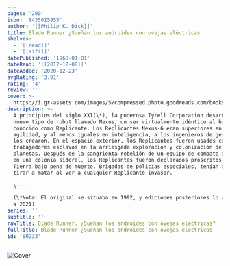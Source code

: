```yaml
---
pages: '200'
isbn: '8435015955'
author: '[[Philip K. Dick]]'
title: Blade Runner ¿Sueñan los androides con ovejas eléctricas
shelves:
  - '[[read]]'
  - '[[sifi]]'
datePublished: '1968-01-01'
dateRead: '[[2017-12-08]]'
dateAdded: '2020-12-23'
avgRating: '3.91'
rating: '4'
review: ''
cover: >-
  https://i.gr-assets.com/images/S/compressed.photo.goodreads.com/books/1170980329l/80233._SY475_.jpg
description: >-
  A principios del siglo XXI(\*), la poderosa Tyrell Corporation desarrolló un
  nuevo tipo de robot llamado Nexus, un ser virtualmente idéntico al hombre y
  conocido como Replicante. Los Replicantes Nexus-6 eran superiores en fuerza y
  agilidad, y al menos iguales en inteligencia, a los ingenieros de genética que
  los crearon. En el espacio exterior, los Replicantes fueron usados como
  trabajadores esclavos en la arriesgada exploración y colonización de otros
  planetas. Después de la sangrienta rebelión de un equipo de combate de Nexus-6
  en una colonia sideral, los Replicantes fueron declarados proscritos en la
  Tierra bajo pena de muerte. Brigadas de policías especiales, tenían órdenes de
  tirar a matar al ver a cualquier Replicante invasor.  
    
  \---  

  (\*Nota: El original se situaba en 1992, y ediciones posteriores lo cambiaron
  a 2021)
series: ''
subtitle: ''
rawTitle: Blade Runner. ¿Sueñan los androides con ovejas eléctricas?
fullTitle: Blade Runner ¿Sueñan los androides con ovejas eléctricas
id: '80233'
---
```

![Cover](https:&#x2F;&#x2F;i.gr-assets.com&#x2F;images&#x2F;S&#x2F;compressed.photo.goodreads.com&#x2F;books&#x2F;1170980329l&#x2F;80233._SY475_.jpg)
